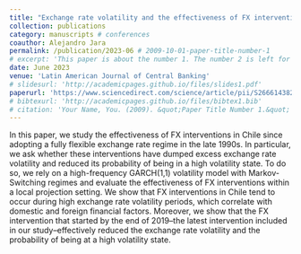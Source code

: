 ```yaml
---
title: "Exchange rate volatility and the effectiveness of FX interventions: The case of Chile"
collection: publications
category: manuscripts # conferences
coauthor: Alejandro Jara
permalink: /publication/2023-06 # 2009-10-01-paper-title-number-1
# excerpt: 'This paper is about the number 1. The number 2 is left for future work.'
date: June 2023
venue: 'Latin American Journal of Central Banking'
# slidesurl: 'http://academicpages.github.io/files/slides1.pdf'
paperurl: 'https://www.sciencedirect.com/science/article/pii/S2666143823000030'
# bibtexurl: 'http://academicpages.github.io/files/bibtex1.bib'
# citation: 'Your Name, You. (2009). &quot;Paper Title Number 1.&quot; <i>Journal 1</i>. 1(1).'
---
```

In this paper, we study the effectiveness of FX interventions in Chile since adopting a fully flexible exchange rate regime in the late 1990s. In particular, we ask whether these interventions have dumped excess exchange rate volatility and reduced its probability of being in a high volatility state. To do so, we rely on a high-frequency GARCH(1,1) volatility model with Markov-Switching regimes and evaluate the effectiveness of FX interventions within a local projection setting. We show that FX interventions in Chile tend to occur during high exchange rate volatility periods, which correlate with domestic and foreign financial factors. Moreover, we show that the FX intervention that started by the end of 2019–the latest intervention included in our study–effectively reduced the exchange rate volatility and the probability of being at a high volatility state.